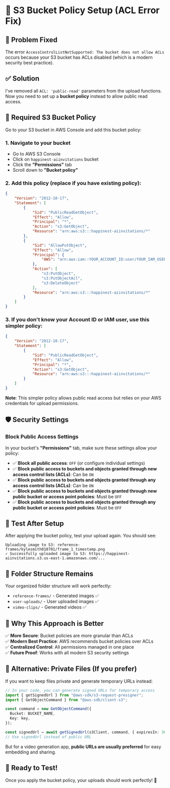 # 🔧 S3 Bucket Policy Setup (ACL Error Fix)

## 🐛 **Problem Fixed**
The error `AccessControlListNotSupported: The bucket does not allow ACLs` occurs because your S3 bucket has ACLs disabled (which is a modern security best practice).

## ✅ **Solution**
I've removed all `ACL: 'public-read'` parameters from the upload functions. Now you need to set up a **bucket policy** instead to allow public read access.

## 🔐 **Required S3 Bucket Policy**

Go to your S3 bucket in AWS Console and add this bucket policy:

### 1. Navigate to your bucket
- Go to AWS S3 Console
- Click on `happinest-aiinvitations` bucket
- Click the **"Permissions"** tab
- Scroll down to **"Bucket policy"**

### 2. Add this policy (replace if you have existing policy):

```json
{
    "Version": "2012-10-17",
    "Statement": [
        {
            "Sid": "PublicReadGetObject",
            "Effect": "Allow",
            "Principal": "*",
            "Action": "s3:GetObject",
            "Resource": "arn:aws:s3:::happinest-aiinvitations/*"
        },
        {
            "Sid": "AllowPutObject",
            "Effect": "Allow",
            "Principal": {
                "AWS": "arn:aws:iam::YOUR_ACCOUNT_ID:user/YOUR_IAM_USER"
            },
            "Action": [
                "s3:PutObject",
                "s3:PutObjectAcl",
                "s3:DeleteObject"
            ],
            "Resource": "arn:aws:s3:::happinest-aiinvitations/*"
        }
    ]
}
```

### 3. **If you don't know your Account ID or IAM user**, use this simpler policy:

```json
{
    "Version": "2012-10-17",
    "Statement": [
        {
            "Sid": "PublicReadGetObject",
            "Effect": "Allow", 
            "Principal": "*",
            "Action": "s3:GetObject",
            "Resource": "arn:aws:s3:::happinest-aiinvitations/*"
        }
    ]
}
```

**Note**: This simpler policy allows public read access but relies on your AWS credentials for upload permissions.

## 🛡️ **Security Settings**

### **Block Public Access Settings**
In your bucket's **"Permissions"** tab, make sure these settings allow your policy:

- ✅ **Block all public access**: `OFF` (or configure individual settings)
- ✅ **Block public access to buckets and objects granted through new access control lists (ACLs)**: Can be `ON`
- ✅ **Block public access to buckets and objects granted through any access control lists (ACLs)**: Can be `ON`  
- ✅ **Block public access to buckets and objects granted through new public bucket or access point policies**: Must be `OFF`
- ✅ **Block public access to buckets and objects granted through any public bucket or access point policies**: Must be `OFF`

## 🧪 **Test After Setup**

After applying the bucket policy, test your upload again. You should see:

```
Uploading image to S3: reference-frames/kylesmith010701/frame_1_timestamp.png
✓ Successfully uploaded image to S3: https://happinest-aiinvitations.s3.us-east-1.amazonaws.com/...
```

## 📁 **Folder Structure Remains**

Your organized folder structure will work perfectly:
- `reference-frames/` - Generated images ✅
- `user-uploads/` - User uploaded images ✅
- `video-clips/` - Generated videos ✅

## 🎯 **Why This Approach is Better**

✅ **More Secure**: Bucket policies are more granular than ACLs  
✅ **Modern Best Practice**: AWS recommends bucket policies over ACLs  
✅ **Centralized Control**: All permissions managed in one place  
✅ **Future Proof**: Works with all modern S3 security settings  

## 🚨 **Alternative: Private Files (If you prefer)**

If you want to keep files private and generate temporary URLs instead:

```typescript
// In your code, you can generate signed URLs for temporary access
import { getSignedUrl } from "@aws-sdk/s3-request-presigner";
import { GetObjectCommand } from "@aws-sdk/client-s3";

const command = new GetObjectCommand({
  Bucket: BUCKET_NAME,
  Key: key,
});

const signedUrl = await getSignedUrl(s3Client, command, { expiresIn: 3600 });
// Use signedUrl instead of public URL
```

But for a video generation app, **public URLs are usually preferred** for easy embedding and sharing.

## 🎉 **Ready to Test!**

Once you apply the bucket policy, your uploads should work perfectly! 🚀